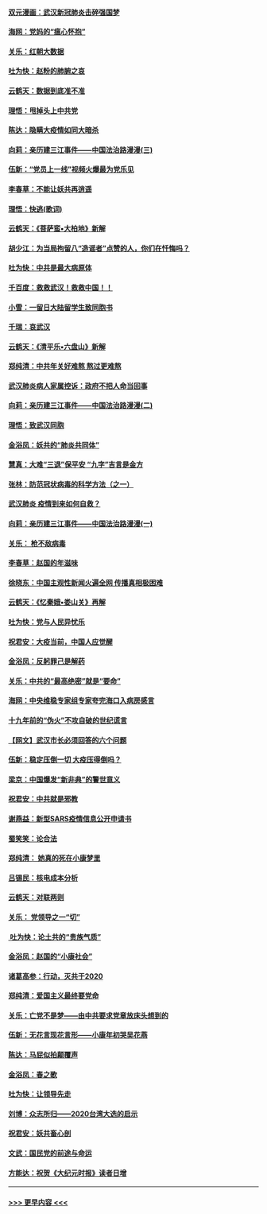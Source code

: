 #### [双元漫画：武汉新冠肺炎击碎强国梦](../pages/nsc993/n11843320.md?t=02050822) 
#### [海网：党妈的“瘟心怀抱”](../pages/nsc993/n11840740.md?t=02050822) 
#### [关乐：红朝大数据](../pages/nsc993/n11840675.md?t=02050822) 
#### [吐为快：赵粉的肺腑之哀](../pages/nsc993/n11840618.md?t=02050822) 
#### [云鹤天：数据到底准不准](../pages/nsc993/n11840325.md?t=02050822) 
#### [理悟：甩掉头上中共党](../pages/nsc993/n11838826.md?t=02050822) 
#### [陈达：隐瞒大疫情如同大暗杀](../pages/nsc993/n11838771.md?t=02050822) 
#### [向莉：亲历建三江事件——中国法治路漫漫(三)](../pages/nsc993/n11831825.md?t=02050822) 
#### [伍新：“党员上一线”视频火爆最为党乐见](../pages/nsc993/n11838200.md?t=02050822) 
#### [李春草：不能让妖共再逍遥](../pages/nsc993/n11838102.md?t=02050822) 
#### [理悟：快逃(歌词)](../pages/nsc993/n11838083.md?t=02050822) 
#### [云鹤天：《菩萨蛮▪大柏地》新解](../pages/nsc993/n11838059.md?t=02050822) 
#### [胡少江：为当局拘留八“造谣者”点赞的人，你们在忏悔吗？](../pages/nsc993/n11836801.md?t=02050822) 
#### [吐为快：中共是最大病原体](../pages/nsc993/n11836748.md?t=02050822) 
#### [千百度：救救武汉！救救中国！！](../pages/nsc993/n11836145.md?t=02050822) 
#### [小雪：一留日大陆留学生致同胞书](../pages/nsc993/n11834624.md?t=02050822) 
#### [千瑞：哀武汉](../pages/nsc993/n11833647.md?t=02050822) 
#### [云鹤天：《清平乐▪六盘山》新解](../pages/nsc993/n11833611.md?t=02050822) 
#### [郑纯清：中共年关好难熬 熬过更难熬](../pages/nsc993/n11833489.md?t=02050822) 
#### [武汉肺炎病人家属控诉：政府不把人命当回事](../pages/nsc993/n11833205.md?t=02050822) 
#### [向莉：亲历建三江事件——中国法治路漫漫(二)](../pages/nsc993/n11829102.md?t=02050822) 
#### [理悟：致武汉同胞](../pages/nsc993/n11831522.md?t=02050822) 
#### [金浴凤：妖共的“肺炎共同体”](../pages/nsc993/n11829448.md?t=02050822) 
#### [慧真：大难“三退”保平安 “九字”吉言是金方](../pages/nsc993/n11829501.md?t=02050822) 
#### [张林：防范冠状病毒的科学方法（之一）](../pages/nsc993/n11828618.md?t=02050822) 
#### [武汉肺炎 疫情到来如何自救？](../pages/nsc993/n11827632.md?t=02050822) 
#### [向莉：亲历建三江事件——中国法治路漫漫(一)](../pages/nsc993/n11827190.md?t=02050822) 
#### [关乐： 枪不敌病毒](../pages/nsc993/n11826746.md?t=02050822) 
#### [李春草：赵国的年滋味](../pages/nsc993/n11826321.md?t=02050822) 
#### [徐晓东：中国主观性新闻火遍全网 传播真相极困难](../pages/nsc993/n11826508.md?t=02050822) 
#### [云鹤天：《忆秦娥▪娄山关》再解](../pages/nsc993/n11824682.md?t=02050822) 
#### [吐为快：党与人民异忧乐](../pages/nsc993/n11824660.md?t=02050822) 
#### [祝君安：大疫当前，中国人应觉醒](../pages/nsc993/n11821946.md?t=02050822) 
#### [金浴凤：反躬罪己是解药](../pages/nsc993/n11820280.md?t=02050822) 
#### [关乐：中共的“最高绝密”就是“要命”](../pages/nsc993/n11816946.md?t=02050822) 
#### [海网：中央维稳专家组专家夸完海口入病房感言](../pages/nsc993/n11815138.md?t=02050822) 
#### [十九年前的“伪火”不攻自破的世纪谎言](../pages/nsc993/n11813238.md?t=02050822) 
#### [【网文】武汉市长必须回答的六个问题](../pages/nsc993/n11813848.md?t=02050822) 
#### [伍新：稳定压倒一切 大疫压得倒吗？](../pages/nsc993/n11812634.md?t=02050822) 
#### [梁京：中国爆发“新非典”的警世意义](../pages/nsc993/n11812554.md?t=02050822) 
#### [祝君安：中共就是邪教](../pages/nsc993/n11812431.md?t=02050822) 
#### [谢燕益：新型SARS疫情信息公开申请书](../pages/nsc993/n11808840.md?t=02050822) 
#### [蜀笑笑：论合法](../pages/nsc993/n11808064.md?t=02050822) 
#### [郑纯清： 她真的死在小康梦里](../pages/nsc993/n11806623.md?t=02050822) 
#### [吕锡民：核电成本分析](../pages/nsc993/n11806284.md?t=02050822) 
#### [云鹤天：对联两则](../pages/nsc993/n11805957.md?t=02050822) 
#### [关乐： 党领导之一“切”](../pages/nsc993/n11804505.md?t=02050822) 
#### [ 吐为快：论土共的“贵族气质”](../pages/nsc993/n11804490.md?t=02050822) 
#### [金浴凤：赵国的“小康社会”](../pages/nsc993/n11804452.md?t=02050822) 
#### [诸葛高参：行动，灭共于2020](../pages/nsc993/n11804120.md?t=02050822) 
#### [郑纯清：爱国主义最终要党命](../pages/nsc993/n11802197.md?t=02050822) 
#### [关乐：亡党不是梦——由中共要求党章放床头想到的](../pages/nsc993/n11802156.md?t=02050822) 
#### [伍新：无花言现花言形——小康年初哭吴花燕](../pages/nsc993/n11800044.md?t=02050822) 
#### [陈达：马屁似拍颠覆声](../pages/nsc993/n11800010.md?t=02050822) 
#### [金浴凤：春之歌](../pages/nsc993/n11797687.md?t=02050822) 
#### [吐为快：让领导先走](../pages/nsc993/n11797512.md?t=02050822) 
#### [刘博：众志所归——2020台湾大选的启示](../pages/nsc993/n11796878.md?t=02050822) 
#### [祝君安：妖共畜心剖](../pages/nsc993/n11794273.md?t=02050822) 
#### [文武：国民党的前途与命运](../pages/nsc993/n11794198.md?t=02050822) 
#### [方能达：祝贺《大纪元时报》读者日增](../pages/nsc993/n11793807.md?t=02050822) 

----
#### [ >>> 更早内容 <<< ](../indexes/nsc993-earlier.md)
